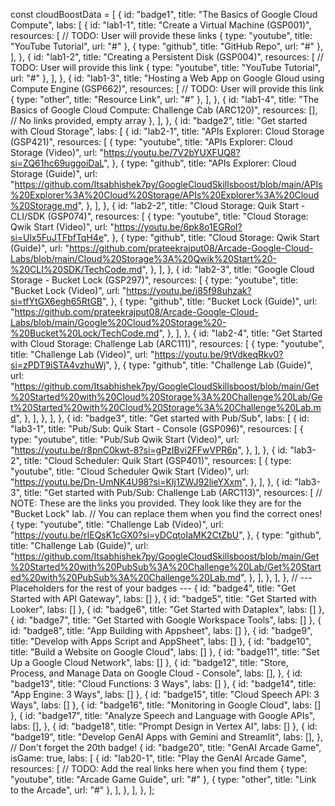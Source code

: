 const cloudBoostData = [
  {
    id: "badge1",
    title: "The Basics of Google Cloud Compute",
    labs: [
      {
        id: "lab1-1",
        title: "Create a Virtual Machine (GSP001)",
        resources: [
          // TODO: User will provide these links
          { type: "youtube", title: "YouTube Tutorial", url: "#" },
          { type: "github", title: "GitHub Repo", url: "#" },
        ],
      },
      {
        id: "lab1-2",
        title: "Creating a Persistent Disk (GSP004)",
        resources: [
          // TODO: User will provide this link
          { type: "youtube", title: "YouTube Tutorial", url: "#" },
        ],
      },
      {
        id: "lab1-3",
        title:
          "Hosting a Web App on Google Gloud using Compute Engine (GSP662)",
        resources: [
          // TODO: User will provide this link
          { type: "other", title: "Resource Link", url: "#" },
        ],
      },
      {
        id: "lab1-4",
        title: "The Basics of Google Cloud Compute: Challenge Cab (ARC120)",
        resources: [], // No links provided, empty array
      },
    ],
  },
  {
    id: "badge2",
    title: "Get started with Cloud Storage",
    labs: [
      {
        id: "lab2-1",
        title: "APIs Explorer: Cloud Storage (GSP421)",
        resources: [
          {
            type: "youtube",
            title: "APIs Explorer: Cloud Storage (Video)",
            url: "https://youtu.be/7V2bYUXFUQ8?si=ZQ61hc69uggoiDaL",
          },
          {
            type: "github",
            title: "APIs Explorer: Cloud Storage (Guide)",
            url: "https://github.com/Itsabhishek7py/GoogleCloudSkillsboost/blob/main/APIs%20Explorer%3A%20Cloud%20Storage/APIs%20Explorer%3A%20Cloud%20Storage.md",
          },
        ],
      },
      {
        id: "lab2-2",
        title: "Cloud Storage: Quik Start - CLI/SDK (GSP074)",
        resources: [
          {
            type: "youtube",
            title: "Cloud Storage: Qwik Start (Video)",
            url: "https://youtu.be/6pk8o1EGRoI?si=Ulx5FuJTFbfTqH4e",
          },
          {
            type: "github",
            title: "Cloud Storage: Qwik Start (Guide)",
            url: "https://github.com/prateekrajput08/Arcade-Google-Cloud-Labs/blob/main/Cloud%20Storage%3A%20Qwik%20Start%20-%20CLI%20SDK/TechCode.md",
          },
        ],
      },
      {
        id: "lab2-3",
        title: "Google Cloud Storage - Bucket Lock (GSP297)",
        resources: [
          {
            type: "youtube",
            title: "Bucket Lock (Video)",
            url: "https://youtu.be/i85f98uhzak?si=tfYtGX6egh65RtGB",
          },
          {
            type: "github",
            title: "Bucket Lock (Guide)",
            url: "https://github.com/prateekrajput08/Arcade-Google-Cloud-Labs/blob/main/Google%20Cloud%20Storage%20-%20Bucket%20Lock/TechCode.md",
          },
        ],
      },
      {
        id: "lab2-4",
        title: "Get Started with Cloud Storage: Challenge Lab (ARC111)",
        resources: [
          {
            type: "youtube",
            title: "Challenge Lab (Video)",
            url: "https://youtu.be/9tVdkeqRkv0?si=zPDT9iSTA4vzhuWj",
          },
          {
            type: "github",
            title: "Challenge Lab (Guide)",
            url: "https://github.com/Itsabhishek7py/GoogleCloudSkillsboost/blob/main/Get%20Started%20with%20Cloud%20Storage%3A%20Challenge%20Lab/Get%20Started%20with%20Cloud%20Storage%3A%20Challenge%20Lab.md",
          },
        ],
      },
    ],
  },
  {
    id: "badge3",
    title: "Get started with Pub/Sub",
    labs: [
      {
        id: "lab3-1",
        title: "Pub/Sub: Quik Start - Console (GSP096)",
        resources: [
          {
            type: "youtube",
            title: "Pub/Sub Qwik Start (Video)",
            url: "https://youtu.be/r8pnC0kwt-8?si=gPzIBvi2FFwVPR6p",
          },
        ],
      },
      {
        id: "lab3-2",
        title: "Cloud Scheduler: Quik Start (GSP401)",
        resources: [
          {
            type: "youtube",
            title: "Cloud Scheduler Qwik Start (Video)",
            url: "https://youtu.be/Dn-UmNK4U98?si=KIj1ZWJ92lieYXxm",
          },
        ],
      },
      {
        id: "lab3-3",
        title: "Get started with Pub/Sub: Challenge Lab (ARC113)",
        resources: [
          // NOTE: These are the links you provided. They look like they are for the "Bucket Lock" lab.
          // You can replace them when you find the correct ones!
          {
            type: "youtube",
            title: "Challenge Lab (Video)",
            url: "https://youtu.be/rIEQsK1cGX0?si=yDCqtoIaMK2CtZbU",
          },
          {
            type: "github",
            title: "Challenge Lab (Guide)",
            url: "https://github.com/Itsabhishek7py/GoogleCloudSkillsboost/blob/main/Get%20Started%20with%20PubSub%3A%20Challenge%20Lab/Get%20Started%20with%20PubSub%3A%20Challenge%20Lab.md",
          },
        ],
      },
    ],
  },
  // --- Placeholders for the rest of your badges ---
  { id: "badge4", title: "Get Started with API Gateway", labs: [] },
  { id: "badge5", title: "Get Started with Looker", labs: [] },
  { id: "badge6", title: "Get Started with Dataplex", labs: [] },
  { id: "badge7", title: "Get Started with Google Workspace Tools", labs: [] },
  { id: "badge8", title: "App Building with Appsheet", labs: [] },
  { id: "badge9", title: "Develop with Apps Script and AppSheet", labs: [] },
  { id: "badge10", title: "Build a Website on Google Cloud", labs: [] },
  { id: "badge11", title: "Set Up a Google Cloud Network", labs: [] },
  {
    id: "badge12",
    title: "Store, Process, and Manage Data on Google Cloud - Console",
    labs: [],
  },
  { id: "badge13", title: "Cloud Functions: 3 Ways", labs: [] },
  { id: "badge14", title: "App Engine: 3 Ways", labs: [] },
  { id: "badge15", title: "Cloud Speech API: 3 Ways", labs: [] },
  { id: "badge16", title: "Monitoring in Google Cloud", labs: [] },
  {
    id: "badge17",
    title: "Analyze Speech and Language with Google APIs",
    labs: [],
  },
  { id: "badge18", title: "Prompt Design in Vertex AI", labs: [] },
  {
    id: "badge19",
    title: "Develop GenAI Apps with Gemini and Streamlit",
    labs: [],
  },
  // Don't forget the 20th badge!
  {
    id: "badge20",
    title: "GenAI Arcade Game",
    isGame: true,
    labs: [
      {
        id: "lab20-1",
        title: "Play the GenAI Arcade Game",
        resources: [
          // TODO: Add the real links here when you find them
          { type: "youtube", title: "Arcade Game Guide", url: "#" },
          { type: "other", title: "Link to the Arcade", url: "#" },
        ],
      },
    ],
  },
];